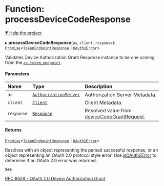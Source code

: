 # Function: processDeviceCodeResponse

[💗 Help the project](https://github.com/sponsors/panva)

▸ **processDeviceCodeResponse**(`as`, `client`, `response`): [`Promise`]( https://developer.mozilla.org/en-US/docs/Web/JavaScript/Reference/Global_Objects/Promise )\<[`TokenEndpointResponse`](../interfaces/TokenEndpointResponse.md) \| [`OAuth2Error`](../interfaces/OAuth2Error.md)\>

Validates Device Authorization Grant Response instance to be one coming from the
[`as.token_endpoint`](../interfaces/AuthorizationServer.md#token_endpoint).

#### Parameters

| Name | Type | Description |
| :------ | :------ | :------ |
| `as` | [`AuthorizationServer`](../interfaces/AuthorizationServer.md) | Authorization Server Metadata. |
| `client` | [`Client`](../interfaces/Client.md) | Client Metadata. |
| `response` | [`Response`]( https://developer.mozilla.org/en-US/docs/Web/API/Response ) | Resolved value from [deviceCodeGrantRequest](deviceCodeGrantRequest.md). |

#### Returns

[`Promise`]( https://developer.mozilla.org/en-US/docs/Web/JavaScript/Reference/Global_Objects/Promise )\<[`TokenEndpointResponse`](../interfaces/TokenEndpointResponse.md) \| [`OAuth2Error`](../interfaces/OAuth2Error.md)\>

Resolves with an object representing the parsed successful response, or an object
  representing an OAuth 2.0 protocol style error. Use [isOAuth2Error](isOAuth2Error.md) to determine if an
  OAuth 2.0 error was returned.

**`See`**

[RFC 8628 - OAuth 2.0 Device Authorization Grant](https://www.rfc-editor.org/rfc/rfc8628.html#section-3.4)
